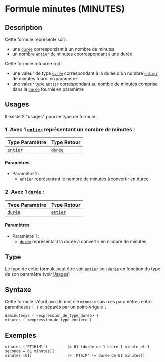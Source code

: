 # Formule minutes (MINUTES)
## Description
Cette formule représente soit :
- une [`durée`][valeur-de-retour] correspondant à un nombre de minutes
- un nombre [`entier`][valeur-de-retour] de minutes coorrespondant à une durée

Cette formule retourne soit :
- une valeur de type [`durée`][valeur-de-retour] correspondant à la durée d'un nombre [`entier`][valeur-de-retour] de minutes fourni en paramètre
- une valeur type [`entier`][valeur-de-retour] correspondant au nombre de minutes comprise dans la [`durée`][valeur-de-retour] fournie en paramètre

## Usages
Il existe 2 "usages" pour ce type de formule :

### 1. Avec 1 [`entier`][valeur-de-retour] représentant un nombre de minutes :

|Type Paramètre|Type Retour|
|--------------|-----------|
|[`entier`][valeur-de-retour]|[`durée`][valeur-de-retour]|

#### Paramètres
- Paramètre 1 :
    - [`entier`][valeur-de-retour] représentant le nombre de minutes à convertir en durée

### 2. Avec 1 [`durée`][valeur-de-retour] :

|Type Paramètre|Type Retour|
|--------------|-----------|
|[`durée`][valeur-de-retour]|[`entier`][valeur-de-retour]|

#### Paramètres
- Paramètre 1 :
    - [`durée`][valeur-de-retour] représentant la durée à convertir en nombre de minutes

## Type
Le type de cette formule peut être soit [`entier`][valeur-de-retour] soit [`durée`][valeur-de-retour] en fonction du type de son paramètre (voir [Usages](#usages))

## Syntaxe
Cette formule s'écrit avec le mot clé `minutes` suivi des paramètres entre parenthèses `( )` et séparés par un point-vrigule `;`

    daminutesys ( <expression_de_type_duree> )
    minutes ( <expression_de_type_entier> )
    
## Exemples
    minutes ('PT1H1M1')         [= 61 (durée de 1 heure 1 minute et 1 seconde = 61 minutes)]
    minutes (61)                [= 'PT61M' (= durée de 61 minutes)]
    

[valeur-de-retour]: ../../lexique.md#valeur-de-retour
